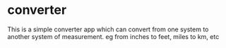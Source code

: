 # converter
This is a simple converter app which can convert from one system to another system of measurement. eg from inches to feet, miles to km, etc
